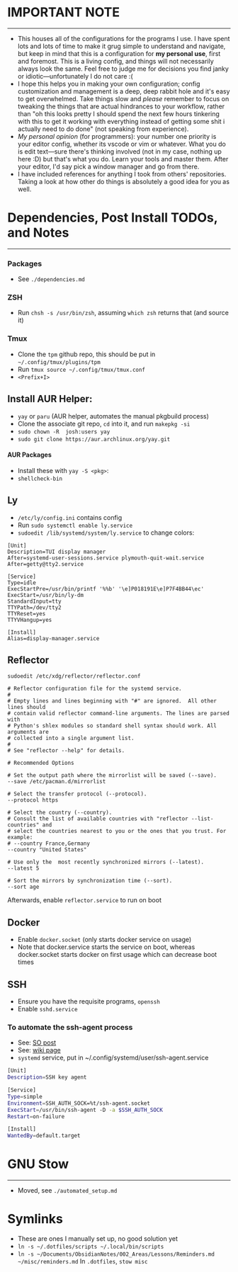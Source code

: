 # IMPORTANT NOTE
---
- This houses all of the configurations for the programs I use. I have spent lots and lots of time to make it grug simple to understand and navigate, but keep in mind that this is a configuration for **my personal use**, first and foremost. This is a living config, and things will not necessarily always look the same. Feel free to judge me for decisions you find janky or idiotic—unfortunately I do not care :(
- I hope this helps you in making your own configuration; config customization and management is a deep, deep rabbit hole and it's easy to get overwhelmed. Take things slow and *please* remember to focus on tweaking the things that are actual hindrances to your workflow, rather than "oh this looks pretty I should spend the next few hours tinkering with this to get it working with everything instead of getting some shit i actually need to do done" (not speaking from experience).
- *My personal opinion* (for programmers): your number one priority is your editor config, whether its vscode or vim or whatever. What you do is edit text—sure there's thinking involved (not in my case, nothing up here :D) but that's what you do. Learn your tools and master them. After your editor, I'd say pick a window manager and go from there.
- I have included references for anything I took from others' repositories. Taking a look at how other do things is absolutely a good idea for you as well.


# Dependencies, Post Install TODOs, and Notes
---
### Packages
- See `./dependencies.md`

### ZSH
- Run `chsh -s /usr/bin/zsh`, assuming `which zsh` returns that (and source it)

### Tmux
- Clone the `tpm` github repo, this should be put in `~/.config/tmux/plugins/tpm`
- Run `tmux source ~/.config/tmux/tmux.conf`
- `<Prefix+I>`

## Install AUR Helper:

- `yay` or `paru` (AUR helper, automates the manual pkgbuild process)
- Clone the associate git repo, `cd` into it, and run `makepkg -si`
- `sudo chown -R  josh:users yay`
- `sudo git clone https://aur.archlinux.org/yay.git`


#### AUR Packages

- Install these with `yay -S <pkg>`:
- `shellcheck-bin`


## Ly

- `/etc/ly/config.ini` contains config
- Run `sudo systemctl enable ly.service`
- `sudoedit /lib/systemd/system/ly.service` to change colors:

```
[Unit]
Description=TUI display manager
After=systemd-user-sessions.service plymouth-quit-wait.service
After=getty@tty2.service

[Service]
Type=idle
ExecStartPre=/usr/bin/printf '%%b' '\e]P018191E\e]P7F4BB44\ec'
ExecStart=/usr/bin/ly-dm
StandardInput=tty
TTYPath=/dev/tty2
TTYReset=yes
TTYVHangup=yes

[Install]
Alias=display-manager.service
```

## Reflector
`sudoedit /etc/xdg/reflector/reflector.conf`

```
# Reflector configuration file for the systemd service.
#
# Empty lines and lines beginning with "#" are ignored.  All other lines should
# contain valid reflector command-line arguments. The lines are parsed with
# Python's shlex modules so standard shell syntax should work. All arguments are
# collected into a single argument list.
#
# See "reflector --help" for details.

# Recommended Options

# Set the output path where the mirrorlist will be saved (--save).
--save /etc/pacman.d/mirrorlist

# Select the transfer protocol (--protocol).
--protocol https

# Select the country (--country).
# Consult the list of available countries with "reflector --list-countries" and
# select the countries nearest to you or the ones that you trust. For example:
# --country France,Germany
--country "United States"

# Use only the  most recently synchronized mirrors (--latest).
--latest 5

# Sort the mirrors by synchronization time (--sort).
--sort age
```

Afterwards, enable `reflector.service` to run on boot


## Docker
- Enable `docker.socket` (only starts docker service on usage)
- Note that docker.service starts the service on boot, whereas docker.socket starts docker on first usage which can decrease boot times


## SSH
- Ensure you have the requisite programs, `openssh`
- Enable `sshd.service`

### To automate the ssh-agent process
- See: [SO post](https://stackoverflow.com/questions/18880024/start-ssh-agent-on-login)
- See: [wiki page](https://wiki.archlinux.org/title/SSH_keys#Start_ssh-agent_with_systemd_user)
- `systemd` service, put in ~/.config/systemd/user/ssh-agent.service

```sh
[Unit]
Description=SSH key agent

[Service]
Type=simple
Environment=SSH_AUTH_SOCK=%t/ssh-agent.socket
ExecStart=/usr/bin/ssh-agent -D -a $SSH_AUTH_SOCK
Restart=on-failure

[Install]
WantedBy=default.target
```

# GNU Stow
---
- Moved, see `./automated_setup.md`

# Symlinks
- These are ones I manually set up, no good solution yet
- `ln -s ~/.dotfiles/scripts ~/.local/bin/scripts`
- `ln -s ~/Documents/ObsidianNotes/002_Areas/Lessons/Reminders.md ~/misc/reminders.md`
In `.dotfiles`, `stow misc`

